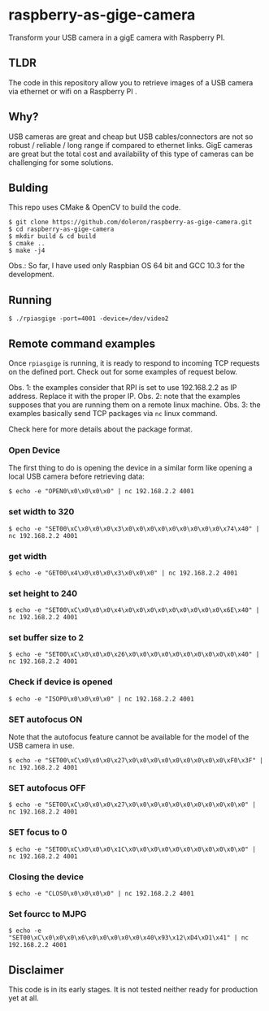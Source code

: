 # raspberry-as-gige-camera
Transform your USB camera in a gigE camera with Raspberry PI.

## TLDR

The code in this repository allow you to retrieve images of a USB camera via ethernet or wifi on a Raspberry PI .

## Why?

USB cameras are great and cheap but USB cables/connectors are not so robust / reliable / long range if compared to ethernet links. GigE cameras are great but the total cost and availability of this type of cameras can be challenging for some solutions.

## Bulding

This repo uses CMake & OpenCV to build the code.

```
$ git clone https://github.com/doleron/raspberry-as-gige-camera.git
$ cd raspberry-as-gige-camera
$ mkdir build & cd build
$ cmake ..
$ make -j4
```

Obs.: So far, I have used only Raspbian OS 64 bit and GCC 10.3 for the development. 

## Running

```
$ ./rpiasgige -port=4001 -device=/dev/video2
```

## Remote command examples

Once `rpiasgige` is running, it is ready to respond to incoming TCP requests on the defined port. Check out for some examples of request below. 

Obs. 1: the examples consider that RPI is set to use 192.168.2.2 as IP address. Replace it with the proper IP.
Obs. 2: note that the examples supposes that you are running them on a remote linux machine.
Obs. 3: the examples basically send TCP packages via `nc` linux command.

Check here for more details about the package format.

### Open Device

The first thing to do is opening the device in a similar form like opening a local USB camera before retrieving data:

```
$ echo -e "OPEN0\x0\x0\x0\x0" | nc 192.168.2.2 4001
```

### set width to 320

```
$ echo -e "SET00\xC\x0\x0\x0\x3\x0\x0\x0\x0\x0\x0\x0\x0\x0\x74\x40" | nc 192.168.2.2 4001
```

### get width

```
$ echo -e "GET00\x4\x0\x0\x0\x3\x0\x0\x0" | nc 192.168.2.2 4001
```

### set height to 240

```
$ echo -e "SET00\xC\x0\x0\x0\x4\x0\x0\x0\x0\x0\x0\x0\x0\x0\x6E\x40" | nc 192.168.2.2 4001
```

### set buffer size to 2

```
$ echo -e "SET00\xC\x0\x0\x0\x26\x0\x0\x0\x0\x0\x0\x0\x0\x0\x0\x40" | nc 192.168.2.2 4001
```

### Check if device is opened

```
$ echo -e "ISOP0\x0\x0\x0\x0" | nc 192.168.2.2 4001
```

### SET autofocus ON

Note that the autofocus feature cannot be available for the model of the USB camera in use.

```
$ echo -e "SET00\xC\x0\x0\x0\x27\x0\x0\x0\x0\x0\x0\x0\x0\x0\xF0\x3F" | nc 192.168.2.2 4001
```

### SET autofocus OFF

```
$ echo -e "SET00\xC\x0\x0\x0\x27\x0\x0\x0\x0\x0\x0\x0\x0\x0\x0\x0" | nc 192.168.2.2 4001
```

### SET focus to 0

```
$ echo -e "SET00\xC\x0\x0\x0\x1C\x0\x0\x0\x0\x0\x0\x0\x0\x0\x0\x0" | nc 192.168.2.2 4001
```

### Closing the device

```
$ echo -e "CLOS0\x0\x0\x0\x0" | nc 192.168.2.2 4001
```

### Set fourcc to MJPG

```
$ echo -e "SET00\xC\x0\x0\x0\x6\x0\x0\x0\x0\x0\x40\x93\x12\xD4\xD1\x41" | nc 192.168.2.2 4001
```

## Disclaimer

This code is in its early stages. It is not tested neither ready for production yet at all.

